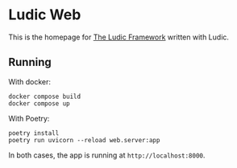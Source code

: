 # Ludic Web

This is the homepage for [The Ludic Framework](https://github.com/getludic/ludic) written with Ludic.

## Running

With docker:

```
docker compose build
docker compose up
```

With Poetry:

```
poetry install
poetry run uvicorn --reload web.server:app
```

In both cases, the app is running at `http://localhost:8000`.
